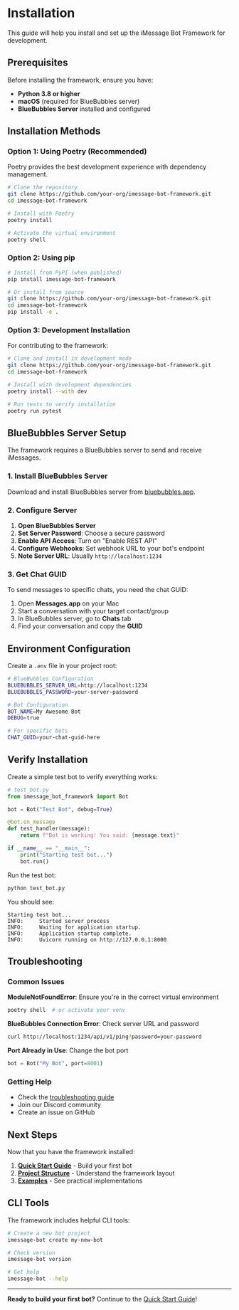 # Installation

This guide will help you install and set up the iMessage Bot Framework for development.

## Prerequisites

Before installing the framework, ensure you have:

- **Python 3.8 or higher**
- **macOS** (required for BlueBubbles server)
- **BlueBubbles Server** installed and configured

## Installation Methods

### Option 1: Using Poetry (Recommended)

Poetry provides the best development experience with dependency management.

```bash
# Clone the repository
git clone https://github.com/your-org/imessage-bot-framework.git
cd imessage-bot-framework

# Install with Poetry
poetry install

# Activate the virtual environment
poetry shell
```

### Option 2: Using pip

```bash
# Install from PyPI (when published)
pip install imessage-bot-framework

# Or install from source
git clone https://github.com/your-org/imessage-bot-framework.git
cd imessage-bot-framework
pip install -e .
```

### Option 3: Development Installation

For contributing to the framework:

```bash
# Clone and install in development mode
git clone https://github.com/your-org/imessage-bot-framework.git
cd imessage-bot-framework

# Install with development dependencies
poetry install --with dev

# Run tests to verify installation
poetry run pytest
```

## BlueBubbles Server Setup

The framework requires a BlueBubbles server to send and receive iMessages.

### 1. Install BlueBubbles Server

Download and install BlueBubbles server from [bluebubbles.app](https://bluebubbles.app).

### 2. Configure Server

1. **Open BlueBubbles Server**
2. **Set Server Password**: Choose a secure password
3. **Enable API Access**: Turn on "Enable REST API"
4. **Configure Webhooks**: Set webhook URL to your bot's endpoint
5. **Note Server URL**: Usually `http://localhost:1234`

### 3. Get Chat GUID

To send messages to specific chats, you need the chat GUID:

1. Open **Messages.app** on your Mac
2. Start a conversation with your target contact/group
3. In BlueBubbles server, go to **Chats** tab
4. Find your conversation and copy the **GUID**

## Environment Configuration

Create a `.env` file in your project root:

```bash
# BlueBubbles Configuration
BLUEBUBBLES_SERVER_URL=http://localhost:1234
BLUEBUBBLES_PASSWORD=your-server-password

# Bot Configuration
BOT_NAME=My Awesome Bot
DEBUG=true

# For specific bots
CHAT_GUID=your-chat-guid-here
```

## Verify Installation

Create a simple test bot to verify everything works:

```python
# test_bot.py
from imessage_bot_framework import Bot

bot = Bot("Test Bot", debug=True)

@bot.on_message
def test_handler(message):
    return f"Bot is working! You said: {message.text}"

if __name__ == "__main__":
    print("Starting test bot...")
    bot.run()
```

Run the test bot:

```bash
python test_bot.py
```

You should see:
```
Starting test bot...
INFO:     Started server process
INFO:     Waiting for application startup.
INFO:     Application startup complete.
INFO:     Uvicorn running on http://127.0.0.1:8000
```

## Troubleshooting

### Common Issues

**ModuleNotFoundError**: Ensure you're in the correct virtual environment
```bash
poetry shell  # or activate your venv
```

**BlueBubbles Connection Error**: Check server URL and password
```bash
curl http://localhost:1234/api/v1/ping?password=your-password
```

**Port Already in Use**: Change the bot port
```python
bot = Bot("My Bot", port=8001)
```

### Getting Help

- Check the [troubleshooting guide](../best-practices/debugging.md)
- Join our Discord community
- Create an issue on GitHub

## Next Steps

Now that you have the framework installed:

1. **[Quick Start Guide](quick-start.md)** - Build your first bot
2. **[Project Structure](project-structure.md)** - Understand the framework layout
3. **[Examples](../examples/)** - See practical implementations

## CLI Tools

The framework includes helpful CLI tools:

```bash
# Create a new bot project
imessage-bot create my-new-bot

# Check version
imessage-bot version

# Get help
imessage-bot --help
```

---

**Ready to build your first bot?** Continue to the [Quick Start Guide](quick-start.md)! 